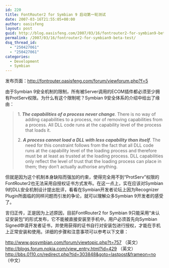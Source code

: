 ```yaml
---
id: 220
title: FontRouter2 for Symbian 9 启动第一轮测试
date: 2007-03-16T21:55:05+00:00
author: oasisfeng
layout: post
guid: http://blog.oasisfeng.com/2007/03/16/fontrouter2-for-symbian9-beta-test/
permalink: /2007/03/16/fontrouter2-for-symbian9-beta-test/
dsq_thread_id:
  - "250427061"
  - "250427061"
categories:
  - Development
  - Symbian
---
```

发布页面：<a href="http://fontrouter.oasisfeng.com/forum/viewforum.php?f=5" target="_blank">http://fontrouter.oasisfeng.com/forum/viewforum.php?f=5</a>

由于Symbian 9安全机制的限制，所有被Server调用的ECOM插件都必须至少拥有ProtServ权限。为什么有这个限制呢？Symbian 9安全体系的介绍中给出了缘由：

> <p style="margin-left: 18pt; text-indent: -18pt">
>   <span lang="EN-GB"><span>1.<span> </span></span></span><strong><em><span lang="EN-GB">The capabilities of a process never change</span></em></strong><em><span lang="EN-GB">. </span></em><span lang="EN-GB">There is no way of adding capabilities to a process, nor of removing capabilities from a process. All DLL code runs at the capability level of the process that loads it.</span>
> </p>
> 
> <p class="MsoNormal" style="margin-left: 18pt; text-indent: -18pt">
>   <span lang="EN-GB"><span>2.<span> </span></span></span><strong><em><span lang="EN-GB">A process cannot load a DLL with less capability than itself</span></em></strong><em><span lang="EN-GB">.</span></em><span lang="EN-GB"> The need for this constraint follows from the fact that all DLL code runs at the capability level of the loading process and therefore must be at least as trusted at the loading process. DLL capabilities only reflect the level of trust that the loading process can place in them; they don’t actually authorise anything.</span>
> </p>

但就是因为这个机制本身缺陷而强加的约束，使得完全用不到“ProtServ”权限的FontRouter2也无法采用自授权证书方式发布。在这一点上，实在应该对Symbian 9的DLL安全机制设计提出批评，看看在Symbian开发者论坛上因为Recognizer Plugin所面临的同样问题而引发的争论，就可以理解众多Symbian 9开发者的感受了。

言归正传，正是因为上述原因，目前FontRouter2 for Symbian 9只能采用“未认证安装包”的形式发布，它不能被直接安装至手机中。用户必须首先向Symbian Signed申请开发者证书，并使用获得的证书自行对安装包进行授权，才能在手机上正常安装和使用。详细的步骤和注意事项可以参考以下文章：

<span class="postbody"><a href="http://" target="_blank">http://www.gosymbian.com/forum/viewtopic.php?t=757</a> （英文）<br /> <a href="http://blogs.forum.nokia.com/view_entry.html?id=429" target="_blank">http://blogs.forum.nokia.com/view_entry.html?id=429</a> （英文）<br /> <a href="http://bbs.0110.cn/redirect.php?tid=303848&goto=lastpost&frameon=no" target="_blank">http://bbs.0110.cn/redirect.php?tid=303848&goto=lastpost&frameon=no</a> （中文）</span>